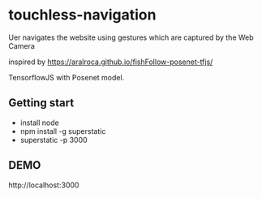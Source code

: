 # touchless-navigation

Uer navigates the website using gestures which are captured by the Web Camera 

inspired by https://aralroca.github.io/fishFollow-posenet-tfjs/ 

TensorflowJS with Posenet model.

## Getting start
* install node 
* npm install -g superstatic
* superstatic -p 3000

## DEMO
http://localhost:3000

